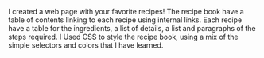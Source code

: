 I created a web page with your favorite recipes! The recipe book have a table of contents linking to each recipe using internal links. Each recipe have a table for the ingredients, a list of details, a list and paragraphs of the steps required. I Used CSS to style the recipe book, using a mix of the simple selectors and colors that I have learned.
